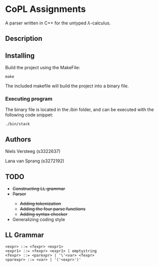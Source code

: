 # CoPL Assignments

A parser written in C++ for the untyped $\lambda$-calculus.

## Description


## Installing
Build the project using the MakeFile:
```
make
```

The included makefile will build the project into a binary file.

### Executing program
The binary file is located in the */bin* folder, and can be executed with the following code snippet:
```
./bin/stack
```

## Authors

Niels Versteeg (s3322637)

Lana van Sprang (s3272192)

## TODO
* <del> Constructing LL grammar
* <del> Parser
   * <del> Adding tokenization
   * Adding the four parse functions
   * Adding syntax checker   
* Generalizing coding style

## LL Grammar
```
<expr> ::= <fexpr> <expr1>
<expr1> ::= <fexpr> <expr1> | emptystring
<fexpr> ::= <parexpr> | '\'<var> <fexpr>
<parexpr> ::= <var> | '('<expr>')'
```
